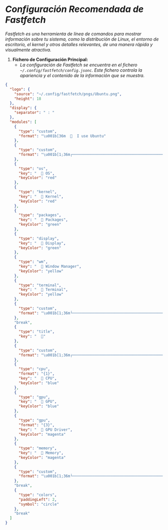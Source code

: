 <!-- Autor: Daniel Benjamin Perez Morales -->
<!-- GitHub: https://github.com/DanielBenjaminPerezMoralesDev13 -->
<!-- GitLab: https://gitlab.com/DanielBenjaminPerezMoralesDev13 -->
<!-- Correo electrónico: danielperezdev@proton.me -->

# ***Configuración Recomendada de Fastfetch***

*Fastfetch es una herramienta de línea de comandos para mostrar información sobre tu sistema, como la distribución de Linux, el entorno de escritorio, el kernel y otros detalles relevantes, de una manera rápida y visualmente atractiva.*

1. **Fichero de Configuración Principal:**
   - *La configuración de Fastfetch se encuentra en el fichero `~/.config/fastfetch/config.jsonc`. Este fichero controla la apariencia y el contenido de la información que se muestra.*

```json
{
  "logo": {
    "source": "~/.config/fastfetch/pngs/Ubuntu.png",
    "height": 18
  },
  "display": {
    "separator": " : "
  },
  "modules": [
    {
      "type": "custom",
      "format": "\u001b[36m    I use Ubuntu"
    },
    {
      "type": "custom",
      "format": "\u001b[1;36m┌───────────────────────────────────────────────────────┐"
    },
    {
      "type": "os",
      "key": "   OS",
      "keyColor": "red"
    },
    {
      "type": "kernel",
      "key": "   Kernel",
      "keyColor": "red"
    },
    {
      "type": "packages",
      "key": "   Packages",
      "keyColor": "green"
    },
    {
      "type": "display",
      "key": "  󰦉 Display",
      "keyColor": "green"
    },
    {
      "type": "wm",
      "key": "   Window Manager",
      "keyColor": "yellow"
    },
    {
      "type": "terminal",
      "key": "   Terminal",
      "keyColor": "yellow"
    },
    {
      "type": "custom",
      "format": "\u001b[1;36m└───────────────────────────────────────────────────────┘"
    },
    "break",
    {
      "type": "title",
      "key": "  "
    },
    {
      "type": "custom",
      "format": "\u001b[1;36m┌───────────────────────────────────────────────────────┐"
    },
    {
      "type": "cpu",
      "format": "{1}",
      "key": "  󰻠 CPU",
      "keyColor": "blue"
    },
    {
      "type": "gpu",
      "key": "   GPU",
      "keyColor": "blue"
    },
    {
      "type": "gpu",
      "format": "{3}",
      "key": "   GPU Driver",
      "keyColor": "magenta"
    },
    {
      "type": "memory",
      "key": "  󰍛 Memory",
      "keyColor": "magenta"
    },
    {
      "type": "custom",
      "format": "\u001b[1;36m└───────────────────────────────────────────────────────┘"
    },
    "break",
    {
      "type": "colors",
      "paddingLeft": 2,
      "symbol": "circle"
    },
    "break"
  ]
}
```
